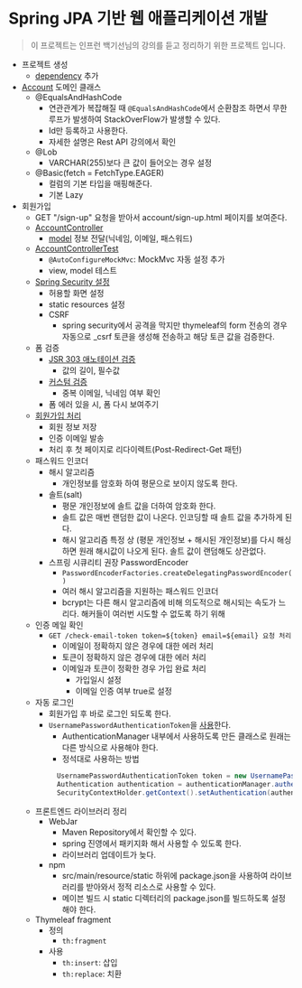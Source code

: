 # Spring JPA 기반 웹 애플리케이션 개발

> 이 프로젝트는 인프런 백기선님의 강의를 듣고 정리하기 위한 프로젝트 입니다.

- 프로젝트 생성
    - [dependency](pom.xml) 추가
- [Account](./src/main/java/com/studyolle/domain/Account.java) 도메인 클래스
    - @EqualsAndHashCode
        - 연관관계가 복잡해질 때 `@EqualsAndHashCode`에서 순환참조 하면서 무한루프가 발생하여 StackOverFlow가 발생할 수 있다.
        - Id만 등록하고 사용한다.
        - 자세한 설명은 Rest API 강의에서 확인
    - @Lob
        - VARCHAR(255)보다 큰 값이 들어오는 경우 설정
    - @Basic(fetch = FetchType.EAGER)
        - 컬럼의 기본 타입을 매핑해준다.
        - 기본 Lazy
- 회원가입
    - GET "/sign-up" 요청을 받아서 account/sign-up.html 페이지를 보여준다.
    - [AccountController](./src/main/java/com/studyolle/account/AccountController.java)
        - [model](./src/main/java/com/studyolle/account/SignUpForm.java) 정보 전달(닉네임, 이메일, 패스워드)
    - [AccountControllerTest](./src/test/java/com/studyolle/account/AccountControllerTest.java)
        - `@AutoConfigureMockMvc`: MockMvc 자동 설정 추가
        - view, model 테스트
    - [Spring Security 설정](./src/main/java/com/studyolle/config/SecurityConfig.java)
        - 허용할 화면 설정
        - static resources 설정
        - CSRF
            - spring security에서 공격을 막지만 thymeleaf의 form 전송의 경우 자동으로 _csrf 토큰을 생성해 전송하고 해당 토큰 값을 검증한다.
    - 폼 검증
        - [JSR 303 애노테이션 검증](./src/main/java/com/studyolle/account/SignUpForm.java)
            - 값의 길이, 필수값
        - [커스텀 검증](./src/main/java/com/studyolle/account/SignUpFormValidator.java)
            - 중복 이메일, 닉네임 여부 확인
        - 폼 에러 있을 시, 폼 다시 보여주기
    - [회원가입 처리](./src/main/java/com/studyolle/account/AccountService.java)
        - 회원 정보 저장
        - 인증 이메일 발송
        - 처리 후 첫 페이지로 리다이렉트(Post-Redirect-Get 패턴)
    - 패스워드 인코더
        - 해시 알고리즘
            - 개인정보를 암호화 하여 평문으로 보이지 않도록 한다.
        - 솔트(salt)
            - 평문 개인정보에 솔트 값을 더하여 암호화 한다.
            - 솔트 값은 매번 랜덤한 값이 나온다. 인코딩할 때 솔트 값을 추가하게 된다.
            - 해시 알고리즘 특정 상 (평문 개인정보 + 해시된 개인정보)를 다시 해싱하면 원래 해시값이 나오게 된다. 솔트 값이 랜덤해도 상관없다.
        - 스프링 시큐리티 권장 PasswordEncoder
            - `PasswordEncoderFactories.createDelegatingPasswordEncoder()`
            - 여러 해시 알고리즘을 지원하는 패스워드 인코더
            - bcrypt는 다른 해시 알고리즘에 비해 의도적으로 해시되는 속도가 느리다. 해커들이 여러번 시도할 수 없도록 하기 위해
    - 인증 메일 확인
        - `GET /check-email-token token=${token} email=${email} 요청 처리`
          - 이메일이 정확하지 않은 경우에 대한 에러 처리
          - 토큰이 정확하지 않은 경우에 대한 에러 처리
          - 이메일과 토큰이 정확한 경우 가입 완료 처리
              - 가입일시 설정
              - 이메일 인증 여부 true로 설정
    - 자동 로그인
        - 회원가입 후 바로 로그인 되도록 한다.
        - `UsernamePasswordAuthenticationToken`을 [사용](./src/main/java/com/studyolle/account/AccountService.java)한다.
            - AuthenticationManager 내부에서 사용하도록 만든 클래스로 원래는 다른 방식으로 사용해야 한다.
            - 정석대로 사용하는 방법
            ```java
              UsernamePasswordAuthenticationToken token = new UsernamePasswordAuthenticationToken(nickname, password); // 토큰 조회
              Authentication authentication = authenticationManager.authenticate(token); // 역할 부여
              SecurityContextHolder.getContext().setAuthentication(authentication); // authentication 설정
            ```
    - 프론트엔드 라이브러리 정리
        - WebJar
            - Maven Repository에서 확인할 수 있다.
            - spring 진영에서 패키지화 해서 사용할 수 있도록 한다.
            - 라이브러리 업데이트가 늦다.
        - npm
            - src/main/resource/static 하위에 package.json을 사용하여 라이브러리를 받아와서 정적 리소스로 사용할 수 있다.
            - 메이븐 빌드 시 static 디렉터리의 package.json를 빌드하도록 설정해야 한다.
    - Thymeleaf fragment
        - 정의
            - `th:fragment`
        - 사용
            - `th:insert`: 삽입
            - `th:replace`: 치환